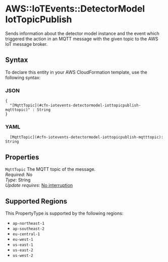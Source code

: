 # AWS::IoTEvents::DetectorModel IotTopicPublish<a name="aws-properties-iotevents-detectormodel-iottopicpublish"></a>

Sends information about the detector model instance and the event which triggered the action in an MQTT message with the given topic to the AWS IoT message broker\.

## Syntax<a name="aws-properties-iotevents-detectormodel-iottopicpublish-syntax"></a>

To declare this entity in your AWS CloudFormation template, use the following syntax:

### JSON<a name="aws-properties-iotevents-detectormodel-iottopicpublish-syntax.json"></a>

```
{
  "[MqttTopic](#cfn-iotevents-detectormodel-iottopicpublish-mqtttopic)" : String
}
```

### YAML<a name="aws-properties-iotevents-detectormodel-iottopicpublish-syntax.yaml"></a>

```
  [MqttTopic](#cfn-iotevents-detectormodel-iottopicpublish-mqtttopic): String
```

## Properties<a name="aws-properties-iotevents-detectormodel-iottopicpublish-properties"></a>

`MqttTopic`  <a name="cfn-iotevents-detectormodel-iottopicpublish-mqtttopic"></a>
The MQTT topic of the message\.  
*Required*: No  
*Type*: String  
*Update requires*: [No interruption](https://docs.aws.amazon.com/AWSCloudFormation/latest/UserGuide/using-cfn-updating-stacks-update-behaviors.html#update-no-interrupt)

## Supported Regions

This PropertyType is supported by the following regions:

- `ap-northeast-1`
- `ap-southeast-2`
- `eu-central-1`
- `eu-west-1`
- `us-east-1`
- `us-east-2`
- `us-west-2`
